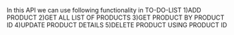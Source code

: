 In this API we can use following functionality in TO-DO-LIST 
1)ADD PRODUCT
2)GET ALL LIST OF PRODUCTS
3)GET PRODUCT BY PRODUCT ID
4)UPDATE PRODUCT DETAILS
5)DELETE PRODUCT USING PRODUCT ID
